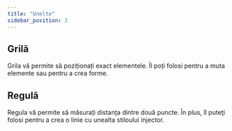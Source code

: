 ```yaml
---
title: "Unelte"
sidebar_position: 3
---
```


## Grilă

Grila vă permite să poziționați exact elementele. Îl poți folosi pentru a muta elemente sau pentru a crea forme.

## Regulă

Regula vă permite să măsurați distanța dintre două puncte. În plus, îl puteţi folosi pentru a crea o linie cu unealta stiloului injector.

